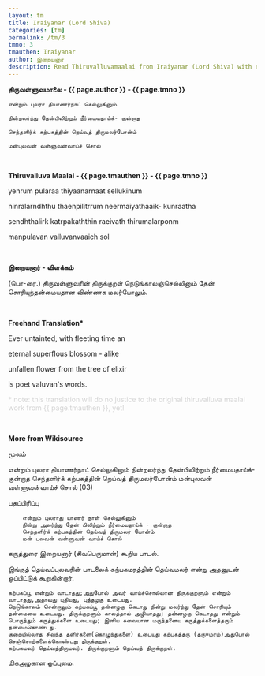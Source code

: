 ```yaml
---
layout: tm
title: Iraiyanar (Lord Shiva)
categories: [tm]
permalink: /tm/3
tmno: 3
tmauthen: Iraiyanar
author: இறையனார்
description: Read Thiruvalluvamaalai from Iraiyanar (Lord Shiva) with english translation
---
```


**திருவள்ளுவமாலை - {{ page.author }} - {{ page.tmno }}**

    என்றும் புலரா தியாணர்நாட் செல்லுகினும்

    நின்றலர்ந்து தேன்பிலிற்றும் நீர்மையதாய்க்- குன்றாத   
    
    செந்தளிர்க் கற்பகத்தின் றெய்வத் திருமலர்போன்ம்

    மன்புலவன் வள்ளுவன்வாய்ச் சொல் 

<br>

**Thiruvalluva Maalai - {{ page.tmauthen }} - {{ page.tmno }}**

yenrum pularaa thiyaanarnaat sellukinum

ninralarndhthu thaenpilitrrum neermaiyathaaik- kunraatha   

sendhthalirk katrpakaththin raeivath thirumalarponm

manpulavan valluvanvaaich sol 

<br>

**இறையனார் - விளக்கம்**

(பொ-ரை.) திருவள்ளுவரின் திருக்குறள் நெடுங்காலஞ்செல்லினும் தேன் சொரியுந்தன்மையதான விண்ணக மலர்போலும்.

<br>

**Freehand Translation\***

Ever untainted, with fleeting time an

eternal superflous blossom - alike

unfallen flower from the tree of elixir

is poet valuvan's words.

<p style="color: lightgrey;">* note: this translation will do no justice to the original thiruvalluva maalai work from {{ page.tmauthen }}, yet!</p>

<br>

**More from Wikisource**

மூலம்

என்றும் புலரா தியாணர்நாட் செல்லுகினும்
நின்றலர்ந்து தேன்பிலிற்றும் நீர்மையதாய்க்- குன்றாத
செந்தளிர்க் கற்பகத்தின் றெய்வத் திருமலர்போன்ம்
மன்புலவன் வள்ளுவன்வாய்ச் சொல் (03)

பதப்பிரிப்பு

        என்றும் புலராது யாணர் நாள் செல்லுகினும்
        நின்று அலர்ந்து தேன் பிலிற்றும் நீர்மையதாய்க் - குன்றாத
        செந்தளிர்க் கற்பகத்தின் தெய்வத் திருமலர் போன்ம்
        மன் புலவன் வள்ளுவன் வாய்ச் சொல்

கருத்துரை
    இறையனார் (சிவபெருமான்) கூறிய பாடல்.

இங்குத் தெய்வப்புலவரின் பாடலைக் கற்பகமரத்தின் தெய்வமலர் என்று அதனுடன் ஒப்பிட்டுக் கூறுகின்றார்.

    கற்பகப்பூ என்றும் வாடாதது;அதுபோல் அவர் வாய்ச்சொல்லான திருக்குறளும் என்றும் வாடாதது,அதாவது புதியது, புத்தழகு உடையது.
    நெடுங்காலம் சென்றாலும் கற்பகப்பூ தன்னழகு கெடாது நின்று மலர்ந்து தேன் சொரியும் தன்மையை உடையது. திருக்குறளும் காலத்தால் அழியாதது; தன்னழகு கெடாதது என்றும் பொருந்தும் கருத்துக்களை உடையது; இனிய சுவையான மருந்தனைய கருத்துக்களைத்தரும் தன்மைகொண்டது.
    குறையில்லாத சிவந்த தளி்ர்களை(கொழுந்துகளை) உடையது கற்பகத்தரு (தரு=மரம்)அதுபோல் செஞ்சொற்களைக்கொண்டது திருக்குறள்.
    கற்பகமலர் தெய்வத்திருமலர். திருக்குறளும் தெய்வத் திருக்குறள்.

மிகஅழகான ஒப்புமை. 
